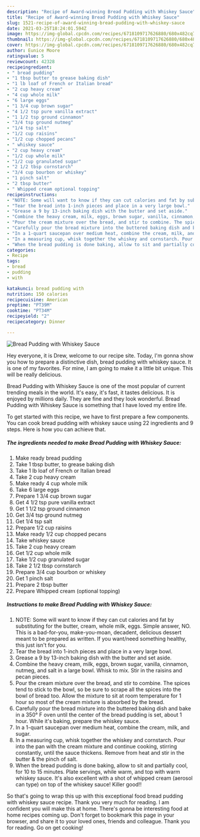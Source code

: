 ```yaml
---
description: "Recipe of Award-winning Bread Pudding with Whiskey Sauce"
title: "Recipe of Award-winning Bread Pudding with Whiskey Sauce"
slug: 1521-recipe-of-award-winning-bread-pudding-with-whiskey-sauce
date: 2021-03-25T18:24:01.594Z
image: https://img-global.cpcdn.com/recipes/6718109717626880/680x482cq70/bread-pudding-with-whiskey-sauce-recipe-main-photo.jpg
thumbnail: https://img-global.cpcdn.com/recipes/6718109717626880/680x482cq70/bread-pudding-with-whiskey-sauce-recipe-main-photo.jpg
cover: https://img-global.cpcdn.com/recipes/6718109717626880/680x482cq70/bread-pudding-with-whiskey-sauce-recipe-main-photo.jpg
author: Eunice Moore
ratingvalue: 5
reviewcount: 42328
recipeingredient:
- " bread pudding"
- "1 tbsp butter to grease baking dish"
- "1 lb loaf of French or Italian bread"
- "2 cup heavy cream"
- "4 cup whole milk"
- "6 large eggs"
- "1 3/4 cup brown sugar"
- "4 1/2 tsp pure vanilla extract"
- "1 1/2 tsp ground cinnamon"
- "3/4 tsp ground nutmeg"
- "1/4 tsp salt"
- "1/2 cup raisins"
- "1/2 cup chopped pecans"
- " whiskey sauce"
- "2 cup heavy cream"
- "1/2 cup whole milk"
- "1/2 cup granulated sugar"
- "2 1/2 tbsp cornstarch"
- "3/4 cup bourbon or whiskey"
- "1 pinch salt"
- "2 tbsp butter"
- " Whipped cream optional topping"
recipeinstructions:
- "NOTE: Some will want to know if they can cut calories and fat by substituting for the butter, cream, whole milk, eggs. Simple answer, NO. This is a bad-for-you, make-you-moan, decadent, delicious dessert meant to be prepared as written. If you want/need something healthy, this just isn&#39;t for you."
- "Tear the bread into 1-inch pieces and place in a very large bowl."
- "Grease a 9 by 13-inch baking dish with the butter and set aside."
- "Combine the heavy cream, milk, eggs, brown sugar, vanilla, cinnamon, nutmeg, and salt in a large bowl. Whisk to mix. Stir in the raisins and pecan pieces."
- "Pour the cream mixture over the bread, and stir to combine. The spices tend to stick to the bowl, so be sure to scrape all the spices into the bowl of bread too. Allow the mixture to sit at room temperature for 1 hour so most of the cream mixture is absorbed by the bread."
- "Carefully pour the bread mixture into the buttered baking dish and bake in a 350° F oven until the center of the bread pudding is set, about 1 hour. While it&#39;s baking, prepare the whiskey sauce."
- "In a 1-quart saucepan over medium heat, combine the cream, milk, and sugar."
- "In a measuring cup, whisk together the whiskey and cornstarch. Pour into the pan with the cream mixture and continue cooking, stirring constantly, until the sauce thickens. Remove from heat and stir in the butter &amp; the pinch of salt."
- "When the bread pudding is done baking, allow to sit and partially cool, for 10 to 15 minutes. Plate servings, while warm, and top with warm whiskey sauce. It&#39;s also excellent with a shot of whipped cream (aerosol can type) on top of the whiskey sauce! Killer good!!"
categories:
- Recipe
tags:
- bread
- pudding
- with

katakunci: bread pudding with 
nutrition: 150 calories
recipecuisine: American
preptime: "PT39M"
cooktime: "PT34M"
recipeyield: "2"
recipecategory: Dinner

---
```



![Bread Pudding with Whiskey Sauce](https://img-global.cpcdn.com/recipes/6718109717626880/680x482cq70/bread-pudding-with-whiskey-sauce-recipe-main-photo.jpg)

Hey everyone, it is Drew, welcome to our recipe site. Today, I'm gonna show you how to prepare a distinctive dish, bread pudding with whiskey sauce. It is one of my favorites. For mine, I am going to make it a little bit unique. This will be really delicious.



Bread Pudding with Whiskey Sauce is one of the most popular of current trending meals in the world. It's easy, it's fast, it tastes delicious. It is enjoyed by millions daily. They are fine and they look wonderful. Bread Pudding with Whiskey Sauce is something that I have loved my entire life.


To get started with this recipe, we have to first prepare a few components. You can cook bread pudding with whiskey sauce using 22 ingredients and 9 steps. Here is how you can achieve that.

<!--inarticleads1-->

##### The ingredients needed to make Bread Pudding with Whiskey Sauce:

1. Make ready  bread pudding
1. Take 1 tbsp butter, to grease baking dish
1. Take 1 lb loaf of French or Italian bread
1. Take 2 cup heavy cream
1. Make ready 4 cup whole milk
1. Take 6 large eggs
1. Prepare 1 3/4 cup brown sugar
1. Get 4 1/2 tsp pure vanilla extract
1. Get 1 1/2 tsp ground cinnamon
1. Get 3/4 tsp ground nutmeg
1. Get 1/4 tsp salt
1. Prepare 1/2 cup raisins
1. Make ready 1/2 cup chopped pecans
1. Take  whiskey sauce
1. Take 2 cup heavy cream
1. Get 1/2 cup whole milk
1. Take 1/2 cup granulated sugar
1. Take 2 1/2 tbsp cornstarch
1. Prepare 3/4 cup bourbon or whiskey
1. Get 1 pinch salt
1. Prepare 2 tbsp butter
1. Prepare  Whipped cream (optional topping)




<!--inarticleads2-->

##### Instructions to make Bread Pudding with Whiskey Sauce:

1. NOTE: Some will want to know if they can cut calories and fat by substituting for the butter, cream, whole milk, eggs. Simple answer, NO. This is a bad-for-you, make-you-moan, decadent, delicious dessert meant to be prepared as written. If you want/need something healthy, this just isn&#39;t for you.
1. Tear the bread into 1-inch pieces and place in a very large bowl.
1. Grease a 9 by 13-inch baking dish with the butter and set aside.
1. Combine the heavy cream, milk, eggs, brown sugar, vanilla, cinnamon, nutmeg, and salt in a large bowl. Whisk to mix. Stir in the raisins and pecan pieces.
1. Pour the cream mixture over the bread, and stir to combine. The spices tend to stick to the bowl, so be sure to scrape all the spices into the bowl of bread too. Allow the mixture to sit at room temperature for 1 hour so most of the cream mixture is absorbed by the bread.
1. Carefully pour the bread mixture into the buttered baking dish and bake in a 350° F oven until the center of the bread pudding is set, about 1 hour. While it&#39;s baking, prepare the whiskey sauce.
1. In a 1-quart saucepan over medium heat, combine the cream, milk, and sugar.
1. In a measuring cup, whisk together the whiskey and cornstarch. Pour into the pan with the cream mixture and continue cooking, stirring constantly, until the sauce thickens. Remove from heat and stir in the butter &amp; the pinch of salt.
1. When the bread pudding is done baking, allow to sit and partially cool, for 10 to 15 minutes. Plate servings, while warm, and top with warm whiskey sauce. It&#39;s also excellent with a shot of whipped cream (aerosol can type) on top of the whiskey sauce! Killer good!!




So that's going to wrap this up with this exceptional food bread pudding with whiskey sauce recipe. Thank you very much for reading. I am confident you will make this at home. There's gonna be interesting food at home recipes coming up. Don't forget to bookmark this page in your browser, and share it to your loved ones, friends and colleague. Thank you for reading. Go on get cooking!
